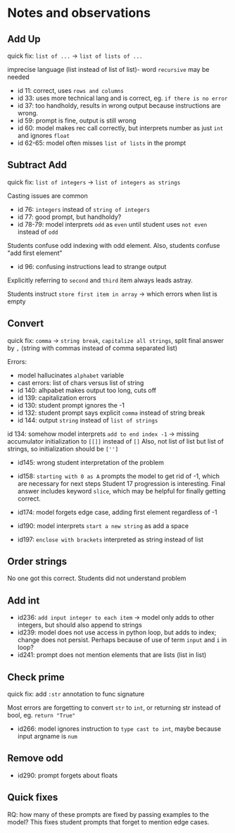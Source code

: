 # Notes and observations

## Add Up

quick fix: `list of ...` -> `list of lists of ...`

imprecise language (list instead of list of list)- word `recursive` may be needed
- id 11: correct, uses `rows and columns`
- id 33: uses more technical lang and is correct, eg. `if there is no error`
- id 37: too handholdy, results in wrong output because instructions are wrong.
- id 59: prompt is fine, output is still wrong
- id 60: model makes rec call correctly, but interprets number as just `int` and ignores `float`
- id 62-65: model often misses `list of lists` in the prompt

## Subtract Add

quick fix: `list of integers` -> `list of integers as strings`

Casting issues are common

- id 76: `integers` instead of `string of integers`
- id 77: good prompt, but handholdy?
- id 78-79: model interprets `odd` as `even` until student uses `not even` instead of `odd`

Students confuse odd indexing with odd element. Also, students confuse "add first element"

- id 96: confusing instructions lead to strange output

Explicitly referring to `second` and `third` item always leads astray.

Students instruct `store first item in array` -> which errors when list is empty

## Convert

quick fix: `comma` -> `string break`, `capitalize all strings`, split final answer by `,` (string with commas instead of comma separated list)

Errors:
- model hallucinates `alphabet` variable
- cast errors: list of chars versus list of string
- id 140: alhpabet makes output too long, cuts off
- id 139: capitalization errors
- id 130: student prompt ignores the -1
- id 132: student prompt says explicit `comma` instead of string break
- id 144: output `string` instead of `list of strings`

id 134: somehow model interprets `add to end index -1` -> missing accumulator initialization to `[[]]` instead of `[]`
Also, not list of list but list of strings, so initialization should be `['']`

- id145: wrong student interpretation of the problem
- id158: `starting with 0 as A` prompts the model to get rid of -1, which are necessary for next steps
Student 17 progression is interesting. Final answer includes keyword `slice`, which may be helpful for finally getting correct.

- id174: model forgets edge case, adding first element regardless of -1
- id190: model interprets `start a new string` as add a space
- id197: `enclose with brackets` interpreted as string instead of list

## Order strings

No one got this correct. Students did not understand problem

## Add int

- id236: `add input integer to each item` -> model only adds to other integers, but should also append to strings
- id239: model does not use access in python loop, but adds to index; change does not persist. Perhaps because of use of term `input` and `i` in loop?
- id241: prompt does not mention elements that are lists (list in list)

## Check prime

quick fix: add `:str` annotation to func signature

Most errors are forgetting to convert `str` to `int`, or returning str instead of bool, eg. `return "True"`

- id266: model ignores instruction to `type cast to int`, maybe because input argname is `num`

## Remove odd

- id290: prompt forgets about floats


## Quick fixes
RQ: how many of these prompts are fixed by passing examples to the model? This fixes student prompts that forget to mention edge cases.